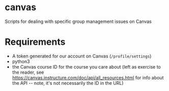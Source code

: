 # canvas
Scripts for dealing with specific group management issues on Canvas

# Requirements
* A token generated for our account on Canvas (`/profile/settings`)
* python3
* the Canvas course ID for the course you care about (left as exercise to the reader, see https://canvas.instructure.com/doc/api/all_resources.html for info about the API -- note, it's not necessarily the ID in the URL)
